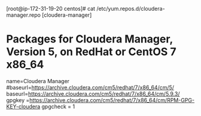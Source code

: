 [root@ip-172-31-19-20 centos]# cat /etc/yum.repos.d/cloudera-manager.repo                                                                   [cloudera-manager]
# Packages for Cloudera Manager, Version 5, on RedHat or CentOS 7 x86_64
name=Cloudera Manager
#baseurl=https://archive.cloudera.com/cm5/redhat/7/x86_64/cm/5/
baseurl=https://archive.cloudera.com/cm5/redhat/7/x86_64/cm/5.9.3/
gpgkey =https://archive.cloudera.com/cm5/redhat/7/x86_64/cm/RPM-GPG-KEY-cloudera
gpgcheck = 1
